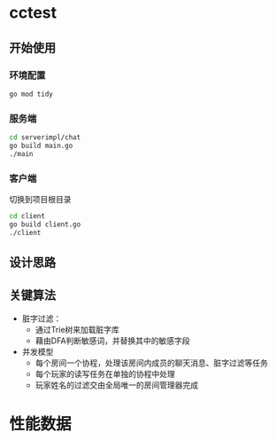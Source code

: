 # cctest
## 开始使用
### 环境配置
```bash
go mod tidy
```
### 服务端
```bash
cd serverimpl/chat
go build main.go
./main
```

### 客户端
切换到项目根目录
```bash
cd client
go build client.go
./client
```

## 设计思路


## 关键算法
* 脏字过滤：
  * 通过Trie树来加载脏字库
  * 藉由DFA判断敏感词，并替换其中的敏感字段
* 并发模型  
  * 每个房间一个协程，处理该房间内成员的聊天消息、脏字过滤等任务
  * 每个玩家的读写任务在单独的协程中处理
  * 玩家姓名的过滤交由全局唯一的房间管理器完成  
  
# 性能数据

  

  
  
